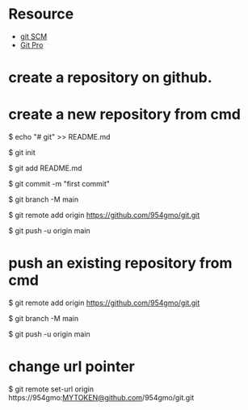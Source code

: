 # Resource
- [git SCM ](https://git-scm.com/)
- [Git Pro](https://git-scm.com/book/en/v2)
# create a repository on github. 

# create a new repository from cmd
$ echo "# git" >> README.md

$ git init

$ git add README.md

$ git commit -m "first commit"

$ git branch -M main

$ git remote add origin https://github.com/954gmo/git.git

$ git push -u origin main

  # push an existing repository from cmd  
$ git remote add origin https://github.com/954gmo/git.git

$ git branch -M main

$  git push -u origin main

# change url pointer 
$ git remote set-url origin https://954gmo:MYTOKEN@github.com/954gmo/git.git